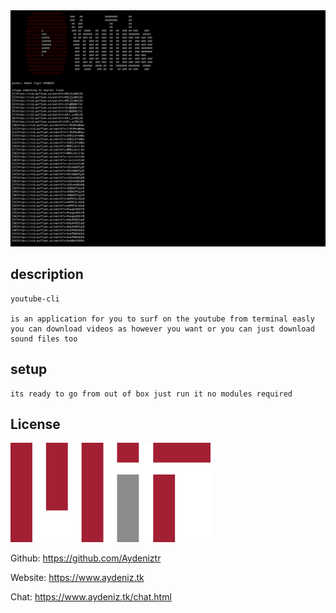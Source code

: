 <img src="https://github.com/Aydeniztr/py-youtube-cli/blob/main/A62998B6-3B66-4991-AD58-27671EEAC48F.png?raw=true">

## description
```
youtube-cli 

is an application for you to surf on the youtube from terminal easly
you can download videos as however you want or you can just download
sound files too 
```

## setup
```
its ready to go from out of box just run it no modules required
```
## License
<img src='https://github.com/Aydeniztr/Aydeniztr/blob/main/3A653446-3661-4124-A854-4ADFA56BF054.png?raw=true' alt="LICENSE" height="159" width="320" >

  Github: https://github.com/Aydeniztr
  
  Website: https://www.aydeniz.tk 
  
  Chat: https://www.aydeniz.tk/chat.html 
